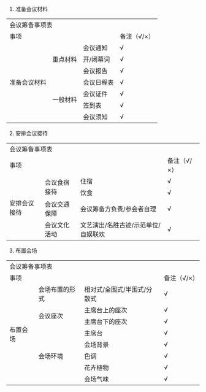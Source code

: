 
1. 准备会议材料

<table>
  <tr>
    <td colspan="4">会议筹备事项表</td>   
  </tr>
  <tr>
    <td colspan="3">事项</td> 
    <td>备注（√/×）</td>
  </tr>
  <tr>
    <td rowspan="7">准备会议材料</td>
    <td rowspan="3">重点材料</td>
    <td>会议通知</td>
    <td>√</td>
  </tr>
  <tr>
    <td>开/闭幕词</td>
    <td>√</td>
  </tr>
  <tr>
    <td>会议报告</td>
    <td>√</td>
  </tr>
  <tr>
    <td rowspan="4">一般材料</td>
    <td>会议日程表</td>
    <td>√</td>  
  </tr>
  <tr>
    <td>会议证件</td>
    <td>√</td>
  </tr>
  <tr>
    <td>签到表</td>
    <td>√</td>
  </tr>
  <tr>
    <td>会议须知</td>
    <td>√</td>
  </tr>  
</table>

2. 安排会议接待

<table>
  <tr>
    <td colspan="4">会议筹备事项表</td>   
  </tr>
  <tr>
    <td colspan="3">事项</td> 
    <td>备注（√/×）</td>
  </tr>
  <tr>
    <td rowspan="4">安排会议接待</td>
    <td rowspan="2">会议食宿接待</td>
    <td>住宿</td>
    <td>√</td>
  </tr>
  <tr>
    <td>饮食</td>
    <td>√</td>
  </tr>
  <tr>
    <td>会议交通保障</td>
    <td>会议筹备方负责/参会者自理</td>
    <td>√</td>  
  </tr>
  <tr>
    <td>会议文化活动</td>
    <td>文艺演出/名胜古迹/示范单位/自娱联欢</td>
    <td>√</td>  
  </tr>
</table>

3. 布置会场

<table>
  <tr>
    <td colspan="4">会议筹备事项表</td>   
  </tr>
  <tr>
    <td colspan="3">事项</td> 
    <td>备注（√/×）</td>
  </tr>
  <tr>
    <td rowspan="8">布置会场</td>
    <td>会场布置的形式</td>
    <td>相对式/全围式/半围式/分散式</td>
    <td>√</td>
  </tr>
  <tr>
    <td rowspan="2">会议座次</td>
    <td>主席台上的座次</td>
    <td>√</td>  
  </tr>
  <tr>
    <td>主席台下的座次</td>
    <td>√</td>
  </tr>
  <tr>
    <td rowspan="5">会场环境</td>
    <td>主席台</td>
    <td>√</td>  
  </tr>
  <tr>
    <td>会场背景</td>
    <td>√</td>
  </tr>
  <tr>
    <td>色调</td>
    <td>√</td>
  </tr>
  <tr>
    <td>花卉植物</td>
    <td>√</td>
  </tr>
  <tr>
    <td>会场气味</td>
    <td>√</td>
  </tr>  
</table>
